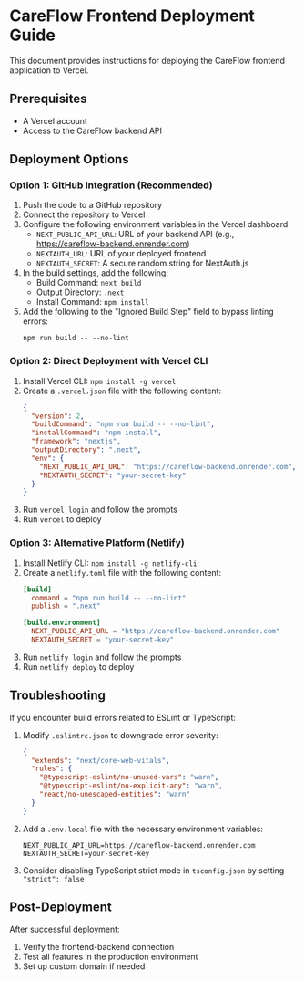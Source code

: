 # CareFlow Frontend Deployment Guide

This document provides instructions for deploying the CareFlow frontend application to Vercel.

## Prerequisites

- A Vercel account
- Access to the CareFlow backend API

## Deployment Options

### Option 1: GitHub Integration (Recommended)

1. Push the code to a GitHub repository
2. Connect the repository to Vercel
3. Configure the following environment variables in the Vercel dashboard:
   - `NEXT_PUBLIC_API_URL`: URL of your backend API (e.g., https://careflow-backend.onrender.com)
   - `NEXTAUTH_URL`: URL of your deployed frontend
   - `NEXTAUTH_SECRET`: A secure random string for NextAuth.js
4. In the build settings, add the following:
   - Build Command: `next build`
   - Output Directory: `.next`
   - Install Command: `npm install`
5. Add the following to the "Ignored Build Step" field to bypass linting errors:
   ```
   npm run build -- --no-lint
   ```

### Option 2: Direct Deployment with Vercel CLI

1. Install Vercel CLI: `npm install -g vercel`
2. Create a `.vercel.json` file with the following content:
   ```json
   {
     "version": 2,
     "buildCommand": "npm run build -- --no-lint",
     "installCommand": "npm install",
     "framework": "nextjs",
     "outputDirectory": ".next",
     "env": {
       "NEXT_PUBLIC_API_URL": "https://careflow-backend.onrender.com",
       "NEXTAUTH_SECRET": "your-secret-key"
     }
   }
   ```
3. Run `vercel login` and follow the prompts
4. Run `vercel` to deploy

### Option 3: Alternative Platform (Netlify)

1. Install Netlify CLI: `npm install -g netlify-cli`
2. Create a `netlify.toml` file with the following content:
   ```toml
   [build]
     command = "npm run build -- --no-lint"
     publish = ".next"
   
   [build.environment]
     NEXT_PUBLIC_API_URL = "https://careflow-backend.onrender.com"
     NEXTAUTH_SECRET = "your-secret-key"
   ```
3. Run `netlify login` and follow the prompts
4. Run `netlify deploy` to deploy

## Troubleshooting

If you encounter build errors related to ESLint or TypeScript:

1. Modify `.eslintrc.json` to downgrade error severity:
   ```json
   {
     "extends": "next/core-web-vitals",
     "rules": {
       "@typescript-eslint/no-unused-vars": "warn",
       "@typescript-eslint/no-explicit-any": "warn",
       "react/no-unescaped-entities": "warn"
     }
   }
   ```

2. Add a `.env.local` file with the necessary environment variables:
   ```
   NEXT_PUBLIC_API_URL=https://careflow-backend.onrender.com
   NEXTAUTH_SECRET=your-secret-key
   ```

3. Consider disabling TypeScript strict mode in `tsconfig.json` by setting `"strict": false`

## Post-Deployment

After successful deployment:

1. Verify the frontend-backend connection
2. Test all features in the production environment
3. Set up custom domain if needed
